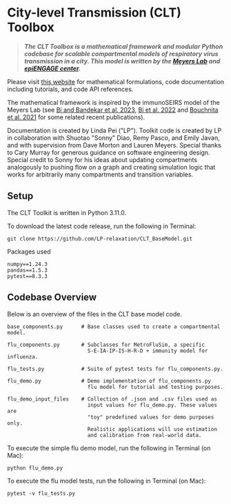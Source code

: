 # City-level Transmission (CLT) Toolbox

> ***The CLT Toolbox is a mathematical framework and modular Python codebase for scalable compartmental models of respiratory virus transmission in a city. This model is written by the [Meyers Lab](http://www.bio.utexas.edu/research/meyers/) and [epiENGAGE center](https://www.cdc.gov/insight-net/php/implementers/index.html).***

Please visit [this website](https://LP-relaxation.github.io/CLT_BaseModel_Docs/) for mathematical formulations, code documentation including tutorials, and code API references. 

The mathematical framework is inspired by the immunoSEIRS model of the Meyers Lab (see [Bi and Bandekar et al. 2023](https://www.researchgate.net/publication/375193467_Scenario_Projections_for_SARS-CoV-2_Influenza_and_RSV_Burden_in_the_US_2023-2024), [Bi et al. 2022](https://repositories.lib.utexas.edu/server/api/core/bitstreams/da7bb152-3343-4135-86e3-040546d6e5b5/content) and [Bouchnita et al. 2021](https://repositories.lib.utexas.edu/items/e8d50517-6e78-488b-8c95-8c1138d90c28) for some related recent publications).

Documentation is created by Linda Pei ("LP"). Toolkit code is created by LP in collaboration with Shuotao "Sonny" Diao, Remy Pasco, and Emily Javan, and with supervision from Dave Morton and Lauren Meyers. Special thanks to Cary Murray for generous guidance on software engineering design. Special credit to Sonny for his ideas about updating compartments analogously to pushing flow on a graph and creating simulation logic that works for arbitrarily many compartments and transition variables. 

## Setup

The CLT Toolkit is written in Python 3.11.0.

To download the latest code release, run the following in Terminal:
```
git clone https://github.com/LP-relaxation/CLT_BaseModel.git
```

Packages used
```
numpy==1.24.3
pandas==1.5.3
pytest==8.3.3
```

## Codebase Overview

Below is an overview of the files in the CLT base model code.

    base_components.py      # Base classes used to create a compartmental model.

    flu_components.py       # Subclasses for MetroFluSim, a specific 
                              S-E-IA-IP-IS-H-R-D + immunity model for influenza.

    flu_tests.py            # Suite of pytest tests for flu_components.py.

    flu_demo.py             # Demo implementation of flu_components.py
                              flu model for tutorial and testing purposes.  

    flu_demo_input_files    # Collection of .json and .csv files used as 
                              input values for flu_demo.py. These values are
                              "toy" predefined values for demo purposes only. 
                              Realistic applications will use estimation 
                              and calibration from real-world data. 

To execute the simple flu demo model, run the following in Terminal (on Mac):
```
python flu_demo.py
```

To execute the flu model tests, run the following in Terminal (on Mac):
```
pytest -v flu_tests.py
```